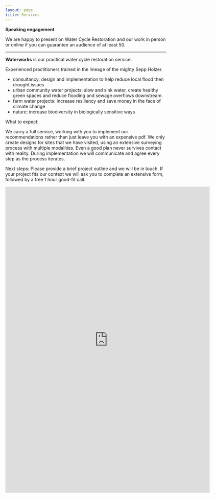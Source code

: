 ```yaml
---
layout: page
title: Services
---
```


**Speaking engagement**

We are happy to present on Water Cycle Restoration and our work in person or online if you can guarantee an audience of at least 50.

---------------

**Waterworks** is our practical water cycle restoration service.

Experienced practitioners trained in the lineage of the mighty Sepp Holzer.

 - consultancy: design and implementation to help reduce local flood then drought issues
 - urban community water projects: slow and sink water, create healthy green spaces and reduce flooding and sewage overflows downstream.
 - farm water projects: increase resiliency and save money in the face of climate change
 - nature: increase biodiversity in biologically sensitive ways

 What to expect:

 We carry a full service, working with you to implement our recommendations rather than just leave you with an expensive pdf.
 We only create designs for sites that we have visited, using an extensive surveying process with multiple modalities.
 Even a good plan never survives contact with reality. During implementation we will communicate and agree every step as the process iterates.

 Next steps:
 Please provide a brief project outline and we will be in touch.
 If your project fits our context we will ask you to complete an extensive form, followed by a free 1 hour good-fit call.

<iframe src="https://docs.google.com/forms/d/e/1FAIpQLSdVVlKQMe_ONcZr599HXd8HjdqNnZv0tgRzUsvY9P44wguoRA/viewform?embedded=true" width="640" height="959" frameborder="0" marginheight="0" marginwidth="0">Loading…</iframe>
